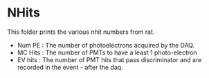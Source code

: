 # NHits
This folder prints the various nhit numbers from rat.

 - Num PE : The number of photoelectrons acquired by the DAQ.
 - MC Hits : The number of PMTs to have a least 1 photo-electron
 - EV hits : The number of PMT hits that pass discriminator and are recorded in the event - after the daq. 